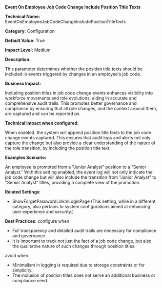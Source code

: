 **Event On Employee Job Code Change Include Position Title Texts**

**Technical Name:** EventOnEmployeeJobCodeChangeIncludePositionTitleTexts

**Category:** Configuration

**Default Value:** True

**Impact Level:** Medium

**Description:**

This parameter determines whether the position title texts should be included in events triggered by changes in an employee's job code.

**Business Impact:**

Including position titles in job code change events enhances visibility into workforce movements and role evolutions, aiding in accurate and comprehensive audit trails. This promotes better governance and compliance by ensuring that all role changes, and the context around them, are captured and can be reported on.

**Technical Impact when configured:**

When enabled, the system will append position title texts to the job code change events captured. This ensures that audit logs and alerts not only capture the change but also provide a clear understanding of the nature of the role transition, by including the position title text.

**Examples Scenario:**

An employee is promoted from a "Junior Analyst" position to a "Senior Analyst." With this setting enabled, the event log will not only indicate the job code change but will also include the transition from "Junior Analyst" to "Senior Analyst" titles, providing a complete view of the promotion.

**Related Settings:** 

- ShowForgetPasswordLinkInLoginPage (This setting, while in a different category, also pertains to system configurations aimed at enhancing user experience and security.)

**Best Practices:** configure when

- Full transparency and detailed audit trails are necessary for compliance and governance.
- It is important to track not just the fact of a job code change, but also the qualitative nature of such changes through position titles.

avoid when

- Minimalism in logging is required due to storage constraints or for simplicity.
- The inclusion of position titles does not serve an additional business or compliance need.